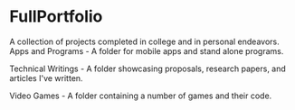 # FullPortfolio
A collection of projects completed in college and in personal endeavors. 
Apps and Programs - A folder for mobile apps and stand alone programs.

Technical Writings - A folder showcasing proposals, research papers, and articles I've written.

Video Games - A folder containing a number of games and their code.
